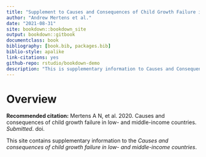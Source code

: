```yaml
--- 
title: "Supplement to Causes and Consequences of Child Growth Failure in Low- and Middle-income Countries"
author: "Andrew Mertens et al."
date: "2021-08-31"
site: bookdown::bookdown_site
output: bookdown::gitbook
documentclass: book
bibliography: [book.bib, packages.bib]
biblio-style: apalike
link-citations: yes
github-repo: rstudio/bookdown-demo
description: "This is supplementary information to Causes and Consequences of Child Growth Failure in Low- and Middle-income Countries"
---
```


# Overview

**Recommended citation:** Mertens A N, et al. 2020. Causes and consequences of child growth failure in low- and middle-income countries. *Submitted*. doi. 

This site contains supplementary information to the *Causes and consequences of child growth failure in low- and middle-income countries*. 



